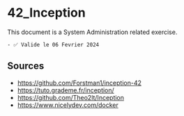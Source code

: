 # 42_Inception
This document is a System Administration related exercise.
```
- ✅ Valide le 06 Fevrier 2024
```

## Sources
- https://github.com/Forstman1/inception-42
- https://tuto.grademe.fr/inception/
- https://github.com/Theo2lt/Inception
- https://www.nicelydev.com/docker
